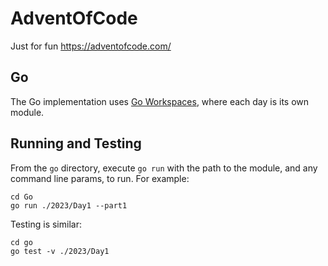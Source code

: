 # AdventOfCode
Just for fun https://adventofcode.com/

## Go
The Go implementation uses [Go Workspaces](https://go.dev/blog/get-familiar-with-workspaces), where each day is its own module.

## Running and Testing

From the `go` directory, execute `go run` with the path to the module, and any command line params, to run. For example:
```
cd Go
go run ./2023/Day1 --part1
```

Testing is similar:
```
cd go
go test -v ./2023/Day1
```
